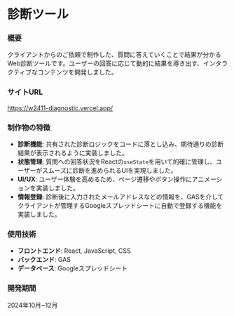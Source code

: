 # 診断ツール

### 概要
クライアントからのご依頼で制作した、質問に答えていくことで結果が分かるWeb診断ツールです。ユーザーの回答に応じて動的に結果を導き出す、インタラクティブなコンテンツを開発しました。

### サイトURL
https://w2411-diagnostic.vercel.app/

### 制作物の特徴
- **診断機能**: 共有された診断ロジックをコードに落とし込み、期待通りの診断結果が表示されるように実装しました。
- **状態管理**: 質問への回答状況をReactの`useState`を用いて的確に管理し、ユーザーがスムーズに診断を進められるUIを実現しました。
- **UI/UX**: ユーザー体験を高めるため、ページ遷移やボタン操作にアニメーションを実装しました。
- **情報登録**: 診断後に入力されたメールアドレスなどの情報を、GASを介してクライアントが管理するGoogleスプレッドシートに自動で登録する機能を実装しました。

### 使用技術
- **フロントエンド**: React, JavaScript, CSS
- **バックエンド**: GAS
- **データベース**: Googleスプレッドシート

### 開発期間
2024年10月~12月
